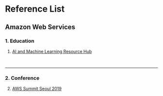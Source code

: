 # Reference List

## Amazon Web Services

### 1. Education

1. [AI and Machine Learning Resource Hub](https://resources.awscloud.com/ai-and-machine-learning?sc_channel=sm&sc_campaign=AI&sc_publisher=LINKEDIN&sc_country=Global&sc_outcome=awareness&trk=AIML_evergreen_LINKEDIN&sc_category=Amazon%20Machine%20Learning&linkId=82761162)

<br/>

---

### 2. Conference

2. [AWS Summit Seoul 2019](https://kr-resources.awscloud.com/aws-summit-seoul-2019)

